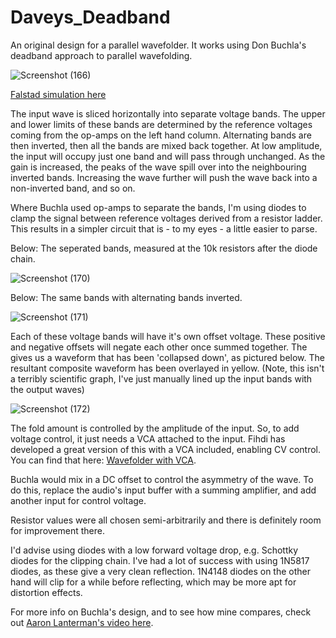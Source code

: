 # Daveys_Deadband


An original design for a parallel wavefolder. It works using Don Buchla's deadband approach to parallel wavefolding.

![Screenshot (166)](https://github.com/user-attachments/assets/f6ca13f9-88ce-4b33-990b-c5e26f4059dd)

[Falstad simulation here](https://www.falstad.com/circuit/circuitjs.html?ctz=CQAgjCAMB0l3BWEBmAHAJmgdgGzoRmACzICcpkORICkNIJNApgLRhgBQAhjbuKehBZI1MAJCpwSNkjDx4DaOXK14RZaSSz5kbrxwoRQo8iOSw0i+B11k0BFjBl0qB+uUG7D4i+9FfwljW8noOBkRgBsLUEQbmlto6IJg+qMh+7uRBKf6ujrl+gnIhPGE0LsbUCBXxIDLB8lDYPlh5FvIQMPkBqd4GxfChfFR00SAjElJ1VgMKLF0tbZmkVHULBd1txA1wQ1HVlUIHtfWzcHU5Lun5y0TSl0s9ZEFnexKrY6irJzM2dV6OZx5ZYIagsAG9TYOSDIHa6Up8Uh8MZIuJTU5-FhEJTKVRwEF1RKDADu+hA5EERFQdApUA4pLKqGpDGZTLougZyJwkipo25dM5BhwCHCzOFBg5ZNBMWZ0oFZJIlOZivlZWQ6DovJQGtVfA1POZ+rpACcWXQjVr1eydhxTZadVqVXRZrazQx1W65c6QnbZUQZXRxVAbb7AyK3bhJN7BqGhPytWzgy7Y4mtbTo7sAEpui3nI3Woh0JDWmAIDjZrXgynnKtJ5JF4Ps+zlt20ws08QFugsYuN5s8MDoKk0cROPgIcQ-IkKGDyZDIIg4LC5QdL-3ICVw10rc2F6x7ofW5PknC2A5yPfpQQZ3SmncMVYXzWrG-b09kp9k1939-c8wiQMmSTH0TzoalvT3cDgJJQ5UVA8k+ElT5VnvL5qCQowsAOe8sOvelDgme8JgwqoKnvaoo3wsZYngmiSMMah71MdCqKMMRBHvdi6QAE3g5j4MPZIQG4pgADMuAAVwAGwAFw4Xj70EzjxEEETxOkuSFPfK8+KMVSxMk2T5NoyI+IOfT1KMrTn0Y98aIswzNPgijaNWByNOM8jEXfFz3Ks+DCJ8vVhIMjzrPGICiIPELLKcnDsN-IC-Li98oPiwRks81KUNSvMYscrKaUHeC0KEtSCvCuD71IYrMtJVpqEEhqUAOJDUGoHTmsXFj6vah9qGaso2rBUzmsE4ayWav95SmoDmqgiaoOamq8J-IqigA8liu-cAh0kBBirHAwDuvG1SUHYcTt2y7EPwo6aEO5Bx07DgAHNrskU9zD28YsFOyViCAicihFfaXtKcQ2CFICocmKwMSSbF2EHNIsGQQd8CIPgkfYdUqX9Sh0Faf8QgZSGPWBuoX3wymWFWaa6Z6iLJEZ5npglfCGdGvrYclMowHHPhiCZ-n-UOYWZrYsWxi4vm9SBvVwzlgx8CiPSldYxrwzGfjlYYc41X5PWN0kHWjc1lB+Wo0y9ausotT1rVqOZeinaMFy9bwKpnrwwUR0EMZKfoymxmImnkQ3SajD1sZY+ji244G1rw7iG64htlOJFGswM-qnO1eoUq9a8gwBEov2y9gip6MrlFbvOyA-uSPc5Cb7r5U-dvW8pamG73abu7ZgHG8EAeR-6jvNpW6wm+n4fZ8O8fpuHy9z0HM9ffAdeWqKbehruvehc2-e+7A852B1BaD8v8-D458674+r9XXuynAbB06XXOrBxC+8BXCFJASi70LD8i9lIMBQF2R3RwCsco5hYGAPLhA-aFRQEfxNCg+B4BEHYOdHieEWC-6RDgX-KccJuyzngOqFw7UFzpGFALdAsIby6AFgGf4gg5QeggLMJoiAQCiQAPZSV4lwAAtkIiSAA7OS700yimdNXVUYsiydkwfaVsm4Bh3XHoJd+zdoHnSpBggx41dEHhbnovct4hB9SUu+caDRXTNR0kxVqzjTRdRyjZaCtjBreSLIhTxdjqDTSIlAkJ81zioXOBmFxfVp7VW2iEkhSDwA-1HkAvxHAADy-9wzENIJHP+0ChHN3GB1d0oJ6AwE6CgCpu4UAcHKXgSpwYAAeqBkZcKaLwjJQlAyCBYbAXsHpzTBg9CMyAYz6mnXRg02cYzrTzNsPw3s6BSDBlOpsxZoztlRkGckSQ0yNlBAmeaIIpzgJbOuc6Uw2ykwPLuS0regZ0LVNEE2CAGU3nNKAA)

The input wave is sliced horizontally into separate voltage bands.
The upper and lower limits of these bands are determined by the reference voltages coming from the op-amps on the left hand column.
Alternating bands are then inverted, then all the bands are mixed back together.
At low amplitude, the input will occupy just one band and will pass through unchanged.
As the gain is increased, the peaks of the wave spill over into the neighbouring inverted bands.
Increasing the wave further will push the wave back into a non-inverted band, and so on.

Where Buchla used op-amps to separate the bands, I'm using diodes to clamp the signal between reference voltages derived from a resistor ladder.
This results in a simpler circuit that is - to my eyes - a little easier to parse.


Below: The seperated bands, measured at the 10k resistors after the diode chain.

![Screenshot (170)](https://github.com/user-attachments/assets/910cda5a-5d79-4871-9270-1e015568426b)


Below: The same bands with alternating bands inverted.

![Screenshot (171)](https://github.com/user-attachments/assets/7c63b4b7-cee6-4831-8ee4-62eae532ef7b)

Each of these voltage bands will have it's own offset voltage. These positive and negative offsets will negate each other once summed together.
The gives us a waveform that has been 'collapsed down', as pictured below. The resultant composite waveform has been overlayed in yellow. (Note, this isn't a terribly scientific graph, I've just manually lined up the input bands with the output waves)

![Screenshot (172)](https://github.com/user-attachments/assets/df1beb70-c474-4439-95be-c61b2aa229eb)


The fold amount is controlled by the amplitude of the input. So, to add voltage control, it just needs a VCA attached to the input. Fihdi has developed a great version of this with a VCA included, enabling CV control. You can find that here: [Wavefolder with VCA](https://github.com/Fihdi/Eurorack/tree/main/Fold2).

Buchla would mix in a DC offset to control the asymmetry of the wave. 
To do this, replace the audio's input buffer with a summing amplifier, and add another input for control voltage.

Resistor values were all chosen semi-arbitrarily and there is definitely room for improvement there.

I'd advise using diodes with a low forward voltage drop, e.g. Schottky diodes for the clipping chain. 
I've had a lot of success with using 1N5817 diodes, as these give a very clean reflection. 1N4148 diodes on the other hand will clip for a while before reflecting, which may be more apt for distortion effects.

For more info on Buchla's design, and to see how mine compares, check out [Aaron Lanterman's video here](https://www.youtube.com/watch?v=Yd3hxfaPqPA).
